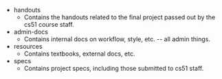 * handouts
  * Contains the handouts related to the final project passed out by the cs51
    course staff.
* admin-docs
  * Contains internal docs on workflow, style, etc. -- all admin things.
* resources
  * Contains textbooks, external docs, etc.
* specs
  * Contains project specs, including those submitted to cs51 staff.
